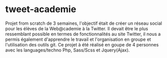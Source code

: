 # tweet-academie

Projet from scratch de 3 semaines, l'objectif était de créer un réseau social pour les élèves de la Web@cademie à la Twitter. Il devait être le plus ressemblant possible en termes de fonctionnalités au site Twitter, il nous a permis également d'apprendre le travail et l'organisation en groupe et l'utilisation des outils git. Ce projet à été réalisé en goupe de 4 personnes avec les languages/techno Php, Sass/Scss et Jquery(Ajax).
